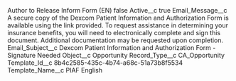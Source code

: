 <?xml version="1.0" encoding="UTF-8"?>
<CustomMetadata xmlns="http://soap.sforce.com/2006/04/metadata" xmlns:xsi="http://www.w3.org/2001/XMLSchema-instance" xmlns:xsd="http://www.w3.org/2001/XMLSchema">
    <label>Author to Release Inform Form (EN)</label>
    <protected>false</protected>
    <values>
        <field>Active__c</field>
        <value xsi:type="xsd:boolean">true</value>
    </values>
    <values>
        <field>Email_Message__c</field>
        <value xsi:type="xsd:string">A secure copy of the Dexcom Patient Information and Authorization Form is available using the link provided. To request assistance in determining your insurance benefits, you will need to electronically complete and sign this document. Additional documentation may be requested upon completion.</value>
    </values>
    <values>
        <field>Email_Subject__c</field>
        <value xsi:type="xsd:string">Dexcom Patient Information and Authorization Form - Signature Needed</value>
    </values>
    <values>
        <field>Object__c</field>
        <value xsi:type="xsd:string">Opportunity</value>
    </values>
    <values>
        <field>Record_Type__c</field>
        <value xsi:type="xsd:string">CA_Opportunity</value>
    </values>
    <values>
        <field>Template_Id__c</field>
        <value xsi:type="xsd:string">8b4c2585-435c-4b74-a68c-51a73b8f5534</value>
    </values>
    <values>
        <field>Template_Name__c</field>
        <value xsi:type="xsd:string">PIAF English</value>
    </values>
</CustomMetadata>
